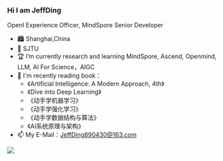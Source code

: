 ### Hi I am JeffDing

OpenI Experience Officer, MindSpore Senior Developer

- 🏙️ Shanghai,China
- 🏫 SJTU
- 🏆 I’m currently research and learning MindSpore, Ascend, Openmind, LLM, AI For Science，AIGC
- 📖 I'm recently reading book：  
  * 《Artificial Intelligence: A Modern Approach, 4th》
  * 《Dive into Deep Learning》
  * 《动手学机器学习》
  * 《动手学强化学习》
  * 《动手学数据结构与算法》
  * 《AI系统原理与架构》
- 📫 My E-Mail：[JeffDing890430@163.com](JeffDing890430@163.com)

![](https://github-readme-stats.vercel.app/api?username=JeffDing)


<!--**Mayandev/Mayandev** is a ✨ _special_ ✨ repository because its `README.md` (this file) appears on your GitHub profile.

Here are some ideas to get you started:

- 🔭 I’m currently working on ...
- 🌱 I’m currently learning ...
- 👯 I’m looking to collaborate on ...
- 🤔 I’m looking for help with ...
- 💬 Ask me about ...
- 📫 How to reach me: ...
- 😄 Pronouns: ...
- ⚡ Fun fact: ...
-->

